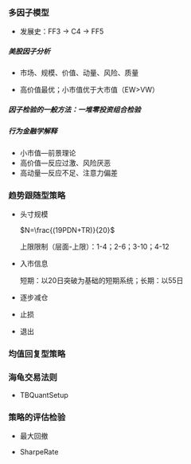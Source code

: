 ### 多因子模型

* 发展史：FF3 -> C4 -> FF5

##### 美股因子分析

* 市场、规模、价值、动量、风险、质量

* 高价值最优；小市值优于大市值（EW>VW）

##### 因子检验的一般方法：一堆零投资组合检验

##### 行为金融学解释

* 小市值—前景理论
* 高价值—反应过激、风险厌恶
* 高动量—反应不足、注意力偏差

### 趋势跟随型策略

* 头寸规模

  $N=\frac{(19PDN+TR)}{20}$

  上限限制（层面-上限）：1-4；2-6；3-10；4-12

* 入市信息

  短期：以20日突破为基础的短期系统；长期：以55日

* 逐步减仓

* 止损

* 退出

### 均值回复型策略

### 海龟交易法则

* TBQuantSetup

### 策略的评估检验

* 最大回撤

* SharpeRate

  

